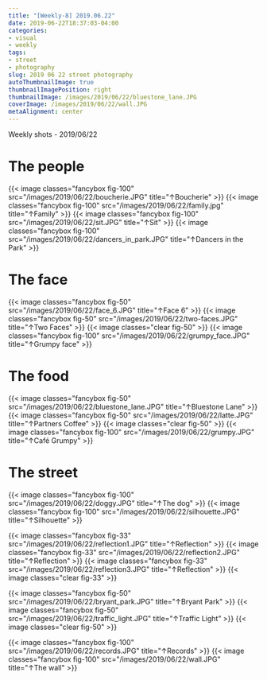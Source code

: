 ```yaml
---
title: "[Weekly-8] 2019.06.22"
date: 2019-06-22T18:37:03-04:00
categories:
- visual
- weekly
tags:
- street
- photography
slug: 2019 06 22 street photography
autoThumbnailImage: true
thumbnailImagePosition: right
thumbnailImage: /images/2019/06/22/bluestone_lane.JPG
coverImage: /images/2019/06/22/wall.JPG
metaAlignment: center
---
```


Weekly shots - 2019/06/22
<!--more-->
<!-- toc -->

# The people
{{< image classes="fancybox fig-100" src="/images/2019/06/22/boucherie.JPG"  title="↑Boucherie" >}}
{{< image classes="fancybox fig-100" src="/images/2019/06/22/family.jpg"  title="↑Family" >}}
{{< image classes="fancybox fig-100" src="/images/2019/06/22/sit.JPG"  title="↑Sit" >}}
{{< image classes="fancybox fig-100" src="/images/2019/06/22/dancers_in_park.JPG"  title="↑Dancers in the Park" >}}

# The face
{{< image classes="fancybox fig-50" src="/images/2019/06/22/face_6.JPG"  title="↑Face 6" >}}
{{< image classes="fancybox fig-50" src="/images/2019/06/22/two-faces.JPG"  title="↑Two Faces" >}}
{{< image classes="clear fig-50" >}}
{{< image classes="fancybox fig-100" src="/images/2019/06/22/grumpy_face.JPG"  title="↑Grumpy face" >}}

# The food
{{< image classes="fancybox fig-50" src="/images/2019/06/22/bluestone_lane.JPG"  title="↑Bluestone Lane" >}}
{{< image classes="fancybox fig-50" src="/images/2019/06/22/latte.JPG"  title="↑Partners Coffee" >}}
{{< image classes="clear fig-50" >}}
{{< image classes="fancybox fig-100" src="/images/2019/06/22/grumpy.JPG"  title="↑Café Grumpy" >}}

# The street
{{< image classes="fancybox fig-100" src="/images/2019/06/22/doggy.JPG"  title="↑The dog" >}}
{{< image classes="fancybox fig-100" src="/images/2019/06/22/silhouette.JPG"  title="↑Silhouette" >}}

{{< image classes="fancybox fig-33" src="/images/2019/06/22/reflection1.JPG"  title="↑Reflection" >}}
{{< image classes="fancybox fig-33" src="/images/2019/06/22/reflection2.JPG"  title="↑Reflection" >}}
{{< image classes="fancybox fig-33" src="/images/2019/06/22/reflection3.JPG"  title="↑Reflection" >}}
{{< image classes="clear fig-33" >}}

{{< image classes="fancybox fig-50" src="/images/2019/06/22/bryant_park.JPG"  title="↑Bryant Park" >}}
{{< image classes="fancybox fig-50" src="/images/2019/06/22/traffic_light.JPG"  title="↑Traffic Light" >}}
{{< image classes="clear fig-50" >}}

{{< image classes="fancybox fig-100" src="/images/2019/06/22/records.JPG"  title="↑Records" >}}
{{< image classes="fancybox fig-100" src="/images/2019/06/22/wall.JPG"  title="↑The wall" >}}